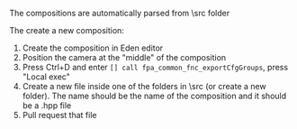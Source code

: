 The compositions are automatically parsed from \src folder

The create a new composition:

1. Create the composition in Eden editor
2. Position the camera at the "middle" of the composition
3. Press Ctrl+D and enter `[] call fpa_common_fnc_exportCfgGroups`, press "Local exec"
4. Create a new file inside one of the folders in \src (or create a new folder). The name should be the name of the composition and it should be a .hpp file
5. Pull request that file
